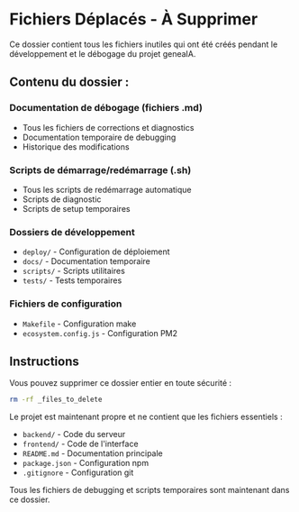 # Fichiers Déplacés - À Supprimer

Ce dossier contient tous les fichiers inutiles qui ont été créés pendant le développement et le débogage du projet geneaIA.

## Contenu du dossier :

### Documentation de débogage (fichiers .md)
- Tous les fichiers de corrections et diagnostics
- Documentation temporaire de debugging
- Historique des modifications

### Scripts de démarrage/redémarrage (.sh)
- Tous les scripts de redémarrage automatique
- Scripts de diagnostic
- Scripts de setup temporaires

### Dossiers de développement
- `deploy/` - Configuration de déploiement
- `docs/` - Documentation temporaire
- `scripts/` - Scripts utilitaires
- `tests/` - Tests temporaires

### Fichiers de configuration
- `Makefile` - Configuration make
- `ecosystem.config.js` - Configuration PM2

## Instructions

Vous pouvez supprimer ce dossier entier en toute sécurité :

```bash
rm -rf _files_to_delete
```

Le projet est maintenant propre et ne contient que les fichiers essentiels :
- `backend/` - Code du serveur
- `frontend/` - Code de l'interface
- `README.md` - Documentation principale
- `package.json` - Configuration npm
- `.gitignore` - Configuration git

Tous les fichiers de debugging et scripts temporaires sont maintenant dans ce dossier.
